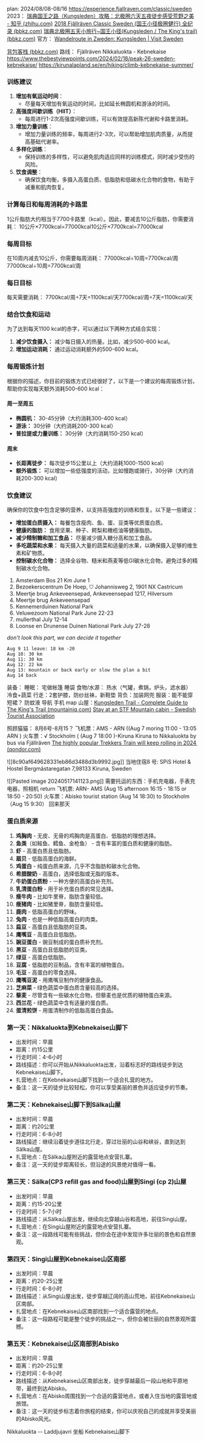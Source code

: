 plan: 2024/08/08-08/16
https://experience.fjallraven.com/classic/sweden
2023： [瑞典国王之路（Kungsleden）攻略：北极圈六天五夜徒步感受荒野之美 - 知乎 (zhihu.com)](https://zhuanlan.zhihu.com/p/647151266)
[2018 Fjällräven Classic Sweden (国王小径极圈健行) 全纪录 (bbkz.com)](https://www.bbkz.com/forum/showthread.php?t=10189001)
[瑞典北极圈五天小旅行~国王小径(Kungsleden / The King's trail) (bbkz.com)](https://www.bbkz.com/forum/showthread.php?t=10539927)
官方： [Wandelroute in Zweden: Kungsleden | Visit Sweden](https://visitsweden.nl/te-doen/natuur-buitenleven/wandelen/kungsleden-de-koningsroute-het-noorden/)

[背包客栈 (bbkz.com)](https://www.bbkz.com/forum/?s=3790bdaee8d5da28f3e7a2d4241e9a97)
路线： Fjällräven Nikkaluokta - 
Kebnekaise
https://www.thebestviewpoints.com/2024/02/18/peak-26-sweden-kebnekaise/
https://kirunalapland.se/en/hiking/climb-kebnekaise-summer/

### 训练建议

1. **增加有氧运动时间**：
    - 尽量每天增加有氧运动的时间，比如延长椭圆机和游泳的时间。
2. **高强度间歇训练（HIIT）**：
    - 每周进行1-2次高强度间歇训练，可以有效提高新陈代谢和卡路里消耗。
3. **增加力量训练**：
    - 增加力量训练的频率，每周进行2-3次，可以帮助增加肌肉质量，从而提高基础代谢率。
4. **多样化训练**：
    - 保持训练的多样性，可以避免肌肉适应同样的训练模式，同时减少受伤的风险。
5. **饮食调整**：
    - 确保饮食均衡，多摄入高蛋白质、低脂肪和低碳水化合物的食物，有助于减重和肌肉恢复。

### 计算每日和每周消耗的卡路里

1公斤脂肪大约相当于7700卡路里（kcal）。因此，要减去10公斤脂肪，你需要消耗： 10公斤×7700kcal=77000kcal10公斤×7700kcal=77000kcal

### 每周目标
在10周内减去10公斤，你需要每周消耗： 77000kcal÷10周=7700kcal/周77000kcal÷10周=7700kcal/周
### 每日目标
每天需要消耗： 7700kcal/周÷7天=1100kcal/天7700kcal/周÷7天=1100kcal/天
### 结合饮食和运动
为了达到每天1100 kcal的赤字，可以通过以下两种方式结合实现：
1. **减少饮食摄入：** 减少每日摄入的热量。比如，减少500-600 kcal。
2. **增加运动消耗：** 通过运动消耗额外的500-600 kcal。
### 每周锻炼计划

根据你的描述，你目前的锻炼方式已经很好了，以下是一个建议的每周锻炼计划，帮助你实现每天额外消耗500-600 kcal：

#### 周一至周五

- **椭圆机：** 30-45分钟（大约消耗300-400 kcal）
- **游泳：** 30分钟（大约消耗200-300 kcal）
- **普拉提或力量训练：** 30分钟（大约消耗150-250 kcal）
#### 周末
- **长距离徒步：** 每次徒步15公里以上（大约消耗1000-1500 kcal）
- **额外锻炼：** 可以增加一些低强度的活动，比如慢跑或骑行，30分钟（大约消耗200-300 kcal）
### 饮食建议
确保你的饮食中包含足够的营养，以支持高强度的训练和恢复。以下是一些建议：
- **增加蛋白质摄入：** 每餐包含瘦肉、鱼、蛋、豆类等优质蛋白质。
- **健康的脂肪：** 食用坚果、种子、鳄梨和橄榄油等健康脂肪。
- **减少精制糖和加工食品：** 尽量减少摄入糖分高和加工食品。
- **多吃蔬菜和水果：** 每天摄入大量的蔬菜和适量的水果，以确保摄入足够的维生素和矿物质。
- **控制碳水化合物：** 选择全谷物、糙米和燕麦等低GI碳水化合物，避免过多的精制碳水化合物。

1. Amsterdam Bos 21 Km June 1
2. Bezoekerscentrum De Hoep, ⛉ Johannisweg 2, 1901 NX Castricum 
3. Meertje brug Ankeveensepad, Ankeveensepad 1217, Hilversum 
4. Meertje brug Ankeveensepad 
5. Kennemerduinen National Park 
6. Veluwezoom National Park June 22-23
7. mullerthal July 12-14
8. Loonse en Drunense Duinen National Park July 27-28 

*don't look this part, we can decide it together*

```ad-info
Aug 9 11 leave: 18 km -20
Aug 10: 30 km
Aug 11: 30 km
Aug 12: 22 km
Aug 13: mountain or back early or slow the plan a bit
Aug 14 back
```

装备：
	睡眠：
		宅做帐篷
		睡袋
	食物/水源：
		热水（气罐，煮锅，炉头，滤水器）
	冷食+蔬菜
	行走：2套护膝，防纱丝袜，新鞋垫
	背负：加装网兜
	服装：能不能穿短裙？
		防蚊液
	导航
	手机
	map
山屋：[Kungsleden Trail - Complete Guide to The King's Trail (mountainiq.com)](https://www.mountainiq.com/guides/hikes-in-europe/kungsleden-trail/)
[Stay at an STF Mountain cabin - Swedish Tourist Association](https://www.swedishtouristassociation.com/our-accommodation-types/stay-stf-mountain-cabin/)

照顾猫猫： 8月6号-8月15？
飞机票：AMS - ARN ((Aug 7 moring 11:00 - 13:05 ARN )
火车票：√ Stockholm ( (Aug 7 18:00 )-Kiruna   Kiruna to Nikkaluokta by bus via Fjällräven
[The highly popular Trekkers Train will keep rolling in 2024  (qondor.com)](https://provisittravel.qondor.com/ParticipantWeb/Registration/15208)

![[8c90af649628331eb86d3488d3b9992.jpg]]
当地住宿8 号: SPiS Hotel & Hostel  Bergmästaregatan 7,98133 Kiruna, Sweden

![[Pasted image 20240517141123.png]]
需要托运的东西：手机充电器，手表充电器，照相机
return
飞机票: ARN- AMS (Aug 15 afternoon 16:15 - 18:15 or 18:50 - 20:50)
火车票：Abisko tourist station (Aug 14 18:30) to Stockholm （Aug 15 9:30）
 回来那天 


### 蛋白质来源

1. **鸡胸肉** - 无皮、无骨的鸡胸肉是高蛋白、低脂肪的理想选择。
3. **鱼类**（如鲑鱼、鳕鱼、金枪鱼） - 含有丰富的蛋白质和健康的脂肪。
4. **虾** - 高蛋白质且低脂肪。
6. **扇贝** - 低脂高蛋白的海鲜。
7. **鸡蛋白** - 纯蛋白质来源，几乎不含脂肪和碳水化合物。
8. **希腊酸奶** - 高蛋白，选择低脂或无脂的版本。
10. **牛奶蛋白质粉** - 一种方便的高蛋白补充剂。
11. **乳清蛋白粉** - 用于补充蛋白质的常见选择。
12. **瘦牛肉** - 比如牛里脊，脂肪含量较低。
13. **瘦猪肉** - 比如猪里脊，脂肪含量较低。
14. **鹿肉** - 低脂高蛋白的野味。
15. **兔肉** - 也是一种低脂高蛋白的肉类。
16. **扁豆** - 高蛋白且低脂肪的豆类。
17. **鹰嘴豆** - 高蛋白且低脂肪。
18. **豌豆蛋白** - 豌豆制成的蛋白质补充剂。
19. **黑豆** - 高蛋白且低脂肪的豆类。
20. **绿豆** - 高蛋白低脂肪。
21. **豆腐** - 低脂肪的豆制品，含有丰富的植物蛋白。
22. **毛豆** - 高蛋白的零食选择。
23. **鹰嘴豆泥** - 用鹰嘴豆制作的健康食品。
24. **芝麻菜** - 绿色蔬菜中蛋白质含量较高的选择。
25. **藜麦** - 尽管含有一些碳水化合物，但藜麦也是优质的植物蛋白来源。
26. **西兰花** - 绿色蔬菜中含有适量的蛋白质。
29. **蛋清煎饼** - 用蛋清制作的低脂高蛋白食品。

### 第一天：Nikkaluokta到Kebnekaise山脚下

- 出发时间：早晨
- 距离：约15公里
- 行走时间：4-6小时
- 路线描述：你可以开始从Nikkaluokta出发，沿着标志好的路线徒步到达Kebnekaise山脚下。
- 扎营地点：在Kebnekaise山脚下找到一个适合扎营的地方。
- 备注：这一天的徒步比较轻松，你可以享受美丽的景色并适应徒步的节奏。

### 第二天：Kebnekaise山脚下到Sälka山屋

- 出发时间：早晨
- 距离：约20公里
- 行走时间：6-8小时
- 路线描述：继续沿着徒步道往北行走，穿过壮丽的山谷和峡谷，直到达到Sälka山屋。
- 扎营地点：在Sälka山屋附近的露营地点安营扎寨。
- 备注：这一天的徒步距离较长，但沿途的风景绝对值得一看。

### 第三天：Sälka(CP3 refill gas and food)山屋到Singi (cp 2)山屋

- 出发时间：早晨
- 距离：约15-20公里
- 行走时间：5-7小时
- 路线描述：从Sälka山屋出发，继续向北穿越山谷和高地，前往Singi山屋。
- 扎营地点：在Singi山屋附近的露营地点安营扎寨。
- 备注：这一段路线可能有些挑战，但你会在途中发现许多壮丽的景色和自然景观。


### 第四天：Singi山屋到Kebnekaise山区南部

- 出发时间：早晨
- 距离：约20-25公里
- 行走时间：6-8小时
- 路线描述：从Singi山屋出发，徒步穿越辽阔的高山荒地，前往Kebnekaise山区南部。
- 扎营地点：在Kebnekaise山区南部找到一个适合露营的地点。
- 备注：这一段路程可能是整个徒步的挑战之一，但你会被壮丽的自然景观所震撼。

### 第五天：Kebnekaise山区南部到Abisko

- 出发时间：早晨
- 距离：约20-25公里
- 行走时间：6-8小时
- 路线描述：从Kebnekaise山区南部出发，徒步穿越最后一段山地和平原地带，最终到达Abisko。
- 扎营地点：在Abisko周围找到一个合适的露营地点，或者入住当地的露营地或旅馆。
- 备注：这一天的徒步标志着你旅程的结束，你可以庆祝自己的成就并享受美丽的Abisko风光。

Nikkaluokta -- Laddjujavri 坐船
Kebnekaise山脚下